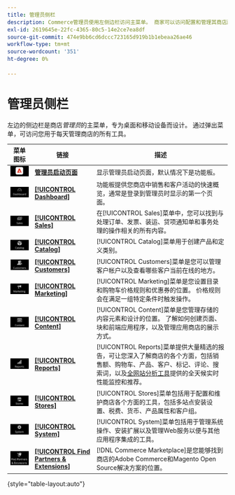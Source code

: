 ```yaml
---
title: 管理员侧栏
description: Commerce管理员使用左侧边栏访问主菜单。 商家可以访问配置和管理其商店所需的所有管理工具。
exl-id: 2619645e-22fc-4365-80c5-14e2ce7ea8df
source-git-commit: 474e9bb6cd6dccc723165d919b1b1ebeaa26ae46
workflow-type: tm+mt
source-wordcount: '351'
ht-degree: 0%

---
```


# 管理员侧栏

左边的侧边栏是商店&#x200B;_管理员_&#x200B;的主菜单，专为桌面和移动设备而设计。 通过弹出菜单，可访问您用于每天管理商店的所有工具。

| 菜单图标 | 链接 | 描述 |
| --------- | ---- | ----------- |
| ![管理员侧栏图标](./assets/icon-admin-sidebar-logo.png) | **[管理员启动页面](../configuration-reference/advanced/admin.md)** | 显示管理员启动页面，默认情况下是功能板。 |
| ![仪表板菜单](./assets/icon-admin-sidebar-dashboard.png) | **[[!UICONTROL Dashboard]](admin-dashboard.md)** | 功能板提供您商店中销售和客户活动的快速概览，通常是登录到管理员时显示的第一个页面。 |
| ![销售菜单](./assets/icon-admin-sidebar-sales.png) | **[[!UICONTROL Sales]](../stores-purchase/sales-menu.md)** | 在[!UICONTROL Sales]菜单中，您可以找到与处理订单、发票、装运、贷项通知单和事务处理的操作相关的所有内容。 |
| ![目录菜单](./assets/icon-admin-sidebar-catalog.png) | **[[!UICONTROL Catalog]](../catalog/catalog-menu.md)** | [!UICONTROL Catalog]菜单用于创建产品和定义类别。 |
| ![客户菜单](./assets/icon-admin-sidebar-customers.png) | **[[!UICONTROL Customers]](../customers/customers-introduction.md)** | [!UICONTROL Customers]菜单是您可以管理客户帐户以及查看哪些客户当前在线的地方。 |
| ![营销菜单](./assets/icon-admin-sidebar-marketing.png) | **[[!UICONTROL Marketing]](../merchandising-promotions/marketing-menu.md)** | [!UICONTROL Marketing]菜单是您设置目录和购物车价格规则和优惠券的位置。 价格规则会在满足一组特定条件时触发操作。 |
| ![内容菜单](./assets/icon-admin-sidebar-content.png) | **[[!UICONTROL Content]](../content-design/content-menu.md)** | [!UICONTROL Content]菜单是您管理存储的内容元素和设计的位置。 了解如何创建页面、块和前端应用程序，以及管理应用商店的展示方式。 |
| ![“报表”菜单](./assets/icon-admin-sidebar-reports.png) | **[[!UICONTROL Reports]](reports-menu.md)** | [!UICONTROL Reports]菜单提供大量精选的报告，可让您深入了解商店的各个方面，包括销售额、购物车、产品、客户、标记、评论、搜索词，以及[全网站分析工具](https://experienceleague.adobe.com/en/docs/commerce-operations/tools/site-wide-analysis-tool/intro)提供的全天候实时性能监控和推荐。 |
| ![存储菜单](./assets/icon-admin-sidebar-stores.png) | **[[!UICONTROL Stores]](../stores-purchase/stores-menu.md)** | [!UICONTROL Stores]菜单包括用于配置和维护商店各个方面的工具，包括多站点安装设置、税费、货币、产品属性和客户组。 |
| ![系统菜单](./assets/icon-admin-sidebar-system.png) | **[[!UICONTROL System]](../systems/system-menu.md)** | [!UICONTROL System]菜单包括用于管理系统操作、安装扩展以及管理Web服务以便与其他应用程序集成的工具。 |
| ![查找扩展](./assets/icon-admin-sidebar-extensions.png) | **[[!UICONTROL Find Partners & Extensions]](commerce-marketplace.md)** | [!DNL Commerce Marketplace]是您能够找到商店的Adobe Commerce和Magento Open Source解决方案的位置。 |

{style="table-layout:auto"}
